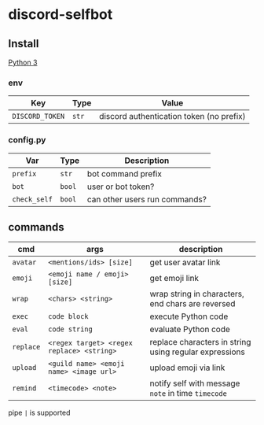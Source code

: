 # discord-selfbot

## Install

[Python 3](https://www.python.org/)

### env

|      Key        | Type  |                Value                     |
|-----------------|-------|------------------------------------------|
| `DISCORD_TOKEN` | `str` | discord authentication token (no prefix) |

### config.py

|     Var       |  Type  |          Description           |
|---------------|--------|--------------------------------|
| `prefix`      | `str`  | bot command prefix             |
| `bot`         | `bool` | user or bot token?             |
| `check_self`  | `bool` | can other users run commands?  |

## commands

|   cmd     |                  args                     |                      description                        |
|-----------|-------------------------------------------|---------------------------------------------------------|
| `avatar`  | `<mentions/ids> [size]`                   | get user avatar link                                    |
| `emoji`   | `<emoji name / emoji> [size]`             | get emoji link                                          |
| `wrap`    | `<chars> <string>`                        | wrap string in characters, end chars are reversed       |
| `exec`    | `code block`                              | execute Python code                                     |
| `eval`    | `code string`                             | evaluate Python code                                    |
| `replace` | `<regex target> <regex replace> <string>` | replace characters in string using regular expressions  |
| `upload`  | `<guild name> <emoji name> <image url>`   | upload emoji via link                                   |
| `remind`  | `<timecode> <note>`                       | notify self with message `note` in time `timecode`      |

pipe `|` is supported